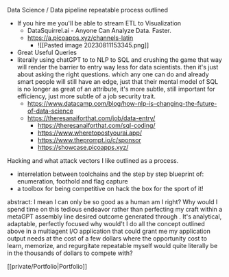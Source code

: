 Data Science / Data pipeline repeatable process outlined 
- If you hire me you'll be able to stream ETL to Visualization 
	- DataSquirrel.ai - Anyone Can Analyze Data. Faster.
	- https://a.picoapps.xyz/channels-latin
		- ![[Pasted image 20230811153345.png]]
- Great Useful Queries
- literally using chatGPT to to NLP to SQL and crushing the game that way will render the barrier to entry way less for data scientists. then it's just about asking the right questions. which any one can do and already smart people will still have an edge, just that their mental model of SQL is no longer as great of an attribute, it's more subtle, still important for efficiency, just more subtle of a job security trait.
	- https://www.datacamp.com/blog/how-nlp-is-changing-the-future-of-data-science
	- https://theresanaiforthat.com/job/data-entry/
		- https://theresanaiforthat.com/sql-coding/
		- https://www.wheretopostyourai.app/
		- https://www.theprompt.io/c/sponsor
		- https://showcase.picoapps.xyz/

Hacking and what attack vectors I like outlined as a process.
- interrelation between toolchains and the step by step blueprint of: enumeration, foothold and flag capture
- a toolbox for being competitive on hack the box for the sport of it!

abstract:
I mean I can only be so good as a human am I right? Why would I spend time on this tedious endeavor rather than perfecting my craft within a metaGPT assembly line desired outcome generated through . It's analytical, adaptable, perfectly focused why would't I do all the concept outlined above in a multiagent I/O application that could grant me my application output needs at the cost of a few dollars where the opportunity cost to learn, memorize, and regurgitate repeatable myself would quite literally be in the thousands of dollars to compete with?

[[private/Portfolio|Portfolio]]
